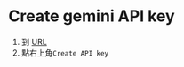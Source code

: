 # Create gemini API key

1. 到 [URL](https://aistudio.google.com/app/apikey)
2. 點右上角`Create API key`
